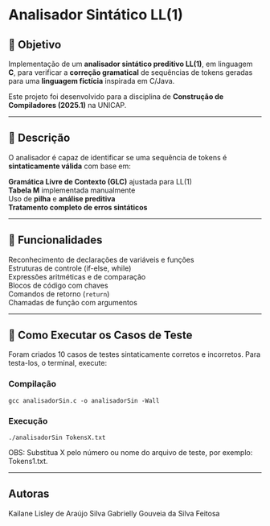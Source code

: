 # Analisador Sintático LL(1)

## 🎯 Objetivo

Implementação de um **analisador sintático preditivo LL(1)**, em linguagem **C**, para verificar a **correção gramatical** de sequências de tokens geradas para uma **linguagem fictícia** inspirada em C/Java.

Este projeto foi desenvolvido para a disciplina de **Construção de Compiladores (2025.1)** na UNICAP.

---

## 📝 Descrição

O analisador é capaz de identificar se uma sequência de tokens é **sintaticamente válida** com base em:

**Gramática Livre de Contexto (GLC)** ajustada para LL(1)  
**Tabela M** implementada manualmente  
Uso de **pilha** e **análise preditiva**  
**Tratamento completo de erros sintáticos**

---

## 🔧 Funcionalidades

Reconhecimento de declarações de variáveis e funções  
Estruturas de controle (if-else, while)  
Expressões aritméticas e de comparação  
Blocos de código com chaves  
Comandos de retorno (`return`)  
Chamadas de função com argumentos

---

## 🚀 Como Executar os Casos de Teste

Foram criados 10 casos de testes sintaticamente corretos e incorretos.
Para testa-los, o terminal, execute:

### Compilação
```
gcc analisadorSin.c -o analisadorSin -Wall
```
### Execução
```
./analisadorSin TokensX.txt
```
OBS: Substitua X pelo número ou nome do arquivo de teste, por exemplo: Tokens1.txt.

---
## Autoras
Kailane Lisley de Araújo Silva
Gabrielly Gouveia da Silva Feitosa
